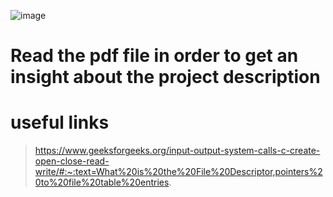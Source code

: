 ![image](https://user-images.githubusercontent.com/86990997/193420233-d378d40e-e803-40dd-8bd3-6751789d8311.png)

# Read the pdf file in order to get an insight about the project description

# useful links

> https://www.geeksforgeeks.org/input-output-system-calls-c-create-open-close-read-write/#:~:text=What%20is%20the%20File%20Descriptor,pointers%20to%20file%20table%20entries.
